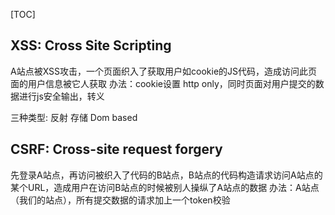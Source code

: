 [TOC]

## XSS: Cross Site Scripting
A站点被XSS攻击，一个页面织入了获取用户如cookie的JS代码，造成访问此页面的用户信息被它人获取
办法：cookie设置 http only，同时页面对用户提交的数据进行js安全输出，转义

三种类型:
反射
存储
Dom based


## CSRF: Cross-site request forgery
先登录A站点，再访问被织入了代码的B站点，B站点的代码构造请求访问A站点的某个URL，造成用户在访问B站点的时候被别人操纵了A站点的数据
办法：A站点（我们的站点），所有提交数据的请求加上一个token校验